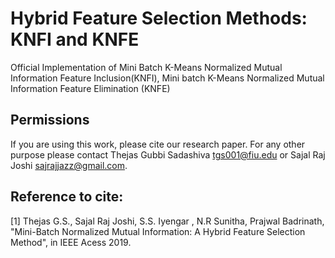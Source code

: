 # Hybrid Feature Selection Methods: KNFI and KNFE
Official Implementation of Mini Batch K-Means Normalized Mutual Information Feature Inclusion(KNFI), Mini batch K-Means Normalized
Mutual Information Feature Elimination (KNFE)

## Permissions
If you are using this work, please cite our research paper. For any other purpose please contact Thejas Gubbi Sadashiva <tgs001@fiu.edu> or Sajal Raj Joshi <sajrajjazz@gmail.com>.

## Reference to cite:
[1] Thejas G.S., Sajal Raj Joshi, S.S. Iyengar , N.R Sunitha, Prajwal Badrinath, "Mini-Batch Normalized Mutual Information: A Hybrid Feature Selection Method", in IEEE Acess 2019.
